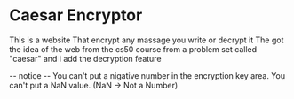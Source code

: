 # Caesar Encryptor
This is a website That encrypt any massage you write or decrypt it
The got the idea of the web from the cs50 course from a problem set called "caesar" and i add the decryption feature

-- notice --
You can't put a nigative number in the encryption key area.
You can't put a NaN value. (NaN -> Not a Number)
